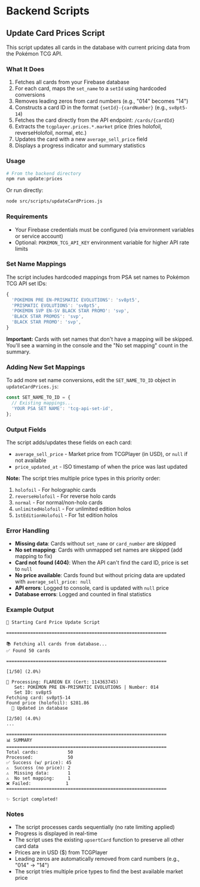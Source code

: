 # Backend Scripts

## Update Card Prices Script

This script updates all cards in the database with current pricing data from the Pokémon TCG API.

### What It Does

1. Fetches all cards from your Firebase database
2. For each card, maps the `set_name` to a `setId` using hardcoded conversions
3. Removes leading zeros from card numbers (e.g., "014" becomes "14")
4. Constructs a card ID in the format `{setId}-{cardNumber}` (e.g., `sv8pt5-14`)
5. Fetches the card directly from the API endpoint: `/cards/{cardId}`
6. Extracts the `tcgplayer.prices.*.market` price (tries holofoil, reverseHolofoil, normal, etc.)
7. Updates the card with a new `average_sell_price` field
8. Displays a progress indicator and summary statistics

### Usage

```bash
# From the backend directory
npm run update:prices
```

Or run directly:

```bash
node src/scripts/updateCardPrices.js
```

### Requirements

- Your Firebase credentials must be configured (via environment variables or service account)
- Optional: `POKEMON_TCG_API_KEY` environment variable for higher API rate limits

### Set Name Mappings

The script includes hardcoded mappings from PSA set names to Pokémon TCG API set IDs:

```javascript
{
  'POKEMON PRE EN-PRISMATIC EVOLUTIONS': 'sv8pt5',
  'PRISMATIC EVOLUTIONS': 'sv8pt5',
  'POKEMON SVP EN-SV BLACK STAR PROMO': 'svp',
  'BLACK STAR PROMOS': 'svp',
  'BLACK STAR PROMO': 'svp',
}
```

**Important:** Cards with set names that don't have a mapping will be skipped. You'll see a warning in the console and the "No set mapping" count in the summary.

### Adding New Set Mappings

To add more set name conversions, edit the `SET_NAME_TO_ID` object in `updateCardPrices.js`:

```javascript
const SET_NAME_TO_ID = {
  // Existing mappings...
  'YOUR PSA SET NAME': 'tcg-api-set-id',
};
```

### Output Fields

The script adds/updates these fields on each card:

- `average_sell_price` - Market price from TCGPlayer (in USD), or `null` if not available
- `price_updated_at` - ISO timestamp of when the price was last updated

**Note:** The script tries multiple price types in this priority order:
1. `holofoil` - For holographic cards
2. `reverseHolofoil` - For reverse holo cards
3. `normal` - For normal/non-holo cards
4. `unlimitedHolofoil` - For unlimited edition holos
5. `1stEditionHolofoil` - For 1st edition holos

### Error Handling

- **Missing data**: Cards without `set_name` or `card_number` are skipped
- **No set mapping**: Cards with unmapped set names are skipped (add mapping to fix)
- **Card not found (404)**: When the API can't find the card ID, price is set to `null`
- **No price available**: Cards found but without pricing data are updated with `average_sell_price: null`
- **API errors**: Logged to console, card is updated with `null` price
- **Database errors**: Logged and counted in final statistics

### Example Output

```
🚀 Starting Card Price Update Script

============================================================

📚 Fetching all cards from database...
✅ Found 50 cards

============================================================

[1/50] (2.0%)

📇 Processing: FLAREON EX (Cert: 114363745)
   Set: POKEMON PRE EN-PRISMATIC EVOLUTIONS | Number: 014
   Set ID: sv8pt5
Fetching card: sv8pt5-14
Found price (holofoil): $281.86
  💾 Updated in database

[2/50] (4.0%)
...

============================================================
📊 SUMMARY
============================================================
Total cards:           50
Processed:             50
✅ Success (w/ price): 45
⚠️  Success (no price): 2
⚠️  Missing data:       1
⚠️  No set mapping:     1
❌ Failed:             1
============================================================

✨ Script completed!
```

### Notes

- The script processes cards sequentially (no rate limiting applied)
- Progress is displayed in real-time
- The script uses the existing `upsertCard` function to preserve all other card data
- Prices are in USD ($) from TCGPlayer
- Leading zeros are automatically removed from card numbers (e.g., "014" → "14")
- The script tries multiple price types to find the best available market price

